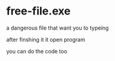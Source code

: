 # free-file.exe
a dangerous file that want you to typeing

after finshing it it open program 

you can do the code too
